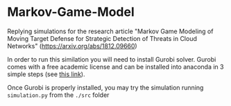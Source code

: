 # Markov-Game-Model
Replying simulations for the research article "Markov Game Modeling of Moving Target Defense for Strategic Detection of Threats in Cloud Networks" (https://arxiv.org/abs/1812.09660)

In order to run this similation you will need to install Gurobi solver. Gurobi comes with a free academic license and can be installed into anaconda in 3 simple steps (see [this link](https://www.gurobi.com/documentation/8.0/quickstart_mac/installing_the_anaconda_py.html)).

Once Gurobi is properly installed, you may try the simulation running `simulation.py` from the `./src` folder
